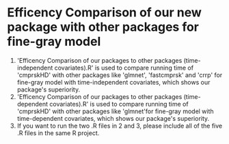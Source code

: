 # Efficency Comparison of our new package with other packages for fine-gray model


1. 'Efficency Comparison of our packages to other packages (time-independent covariates).R' is used to compare running time of 'cmprskHD' with other packages like 'glmnet', 'fastcmprsk' and 'crrp' for fine-gray model with time-independent covariates, which shows our package's  superiority.
2. 'Efficency Comparison of our packages to other packages (time-dependent covariates).R' is used to compare running time of 'cmprskHD' with other packages like 'glmnet'for fine-gray model with time-dependent covariates, which shows our package's  superiority.
3. If you want to run the two .R files in 2 and 3, please include all of the five .R files in the same R project.
